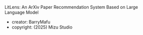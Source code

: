 LitLens: An ArXiv Paper Recommendation System Based on Large Language Model

- creator: BarryMafu
- copyright: (2025) Mizu Studio